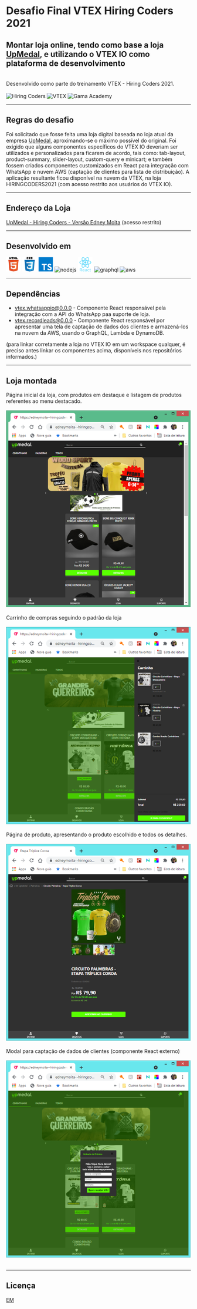 # Desafio Final VTEX Hiring Coders 2021
## Montar loja online, tendo como base a loja [UpMedal](https://www.upmedal.com/desafios), e utilizando o VTEX IO como plataforma de desenvolvimento
<br>
Desenvolvido como parte do treinamento VTEX - Hiring Coders 2021.
<br>
<br>
<img src='https://hiringcoders-app.gama.academy/images/logo-sm.png' alt="Hiring Coders" width="auto" height="50" />  <img src='https://vtex.com/wp-content/themes/VTEXTheme/v2/images/base/vtex.svg' alt="VTEX" width="auto" height="50">  <img src='https://assets.website-files.com/5ff79f3ebebf6b12f6b7747f/5ffe04fc6284b7e90070d985_logo-gama-academy-p-500.png' alt="Gama Academy" width="auto" height="50">

***
## Regras do desafio

Foi solicitado que fosse feita uma loja digital baseada no loja atual da empresa [UpMedal](https://www.upmedal.com/desafios), aproximando-se o máximo possível do original. Foi exigido que alguns componentes específicos do VTEX IO deveriam ser utilizados e personalizados para ficarem de acordo, tais como: tab-layout, product-summary, slider-layout, custom-query e minicart; e também fossem criados componentes customizados em React para integração com WhatsApp e nuvem AWS (captação de clientes para lista de distribuição). A aplicação resultante ficou disponível na nuvem da VTEX, na loja HIRINGCODERS2021 (com acesso restrito aos usuários do VTEX IO).

***
## Endereço da Loja

[UpMedal - Hiring Coders - Versão Edney Moita](https://edneymoita--hiringcoders2021.myvtex.com/) (acesso restrito)

***
## Desenvolvido em

<img src="https://raw.githubusercontent.com/devicons/devicon/master/icons/html5/html5-original-wordmark.svg" alt="html5" width="40" height="40"/>  <img src="https://raw.githubusercontent.com/devicons/devicon/master/icons/css3/css3-original-wordmark.svg" alt="css3" width="40" height="40"/>  <img src="https://raw.githubusercontent.com/devicons/devicon/master/icons/typescript/typescript-original.svg" alt="typescript" width="40" height="40"/>  <img src="https://upload.wikimedia.org/wikipedia/commons/d/d9/Node.js_logo.svg" alt="nodejs" width="40" height="40"/>  <img src="https://raw.githubusercontent.com/devicons/devicon/master/icons/react/react-original-wordmark.svg" alt="react" width="40" height="40"/>  <img src="https://www.vectorlogo.zone/logos/graphql/graphql-icon.svg" alt="graphql" width="40" height="40"/>  <img src="https://upload.wikimedia.org/wikipedia/commons/9/93/Amazon_Web_Services_Logo.svg" alt="aws" width="40" height="40"/>

***

## Dependências

- [vtex.whatsappio@0.0.0](https://github.com/edneymoita/whatsapp-io) - Componente React responsável pela integração com a API do WhatsApp paa suporte de loja.
- [vtex.recordleads@0.0.0](https://github.com/edneymoita/recordleads) - Componente React responsável por apresentar uma tela de captação de dados dos clientes e armazená-los na nuvem da AWS, usando o GraphQL, Lambda e DynamoDB.

(para linkar corretamente a loja no VTEX IO em um workspace qualquer, é preciso antes linkar os componentes acima, disponíveis nos repositórios informados.)

***

## Loja montada

Página inicial da loja, com produtos em destaque e listagem de produtos referentes ao menu destacado.
<br>
<br>
<img src='./assets/screenshots/tela1.png'/>
<br>
<br>
Carrinho de compras seguindo o padrão da loja
<br>
<br>
<img src='./assets/screenshots/tela2.png'/>
<br>
<br>
Página de produto, apresentando o produto escolhido e todos os detalhes.
<br>
<br>
<img src='./assets/screenshots/tela3.png'/>
<br>
<br>
Modal para captação de dados de clientes (componente React externo)
<br>
<br>
<img src='./assets/screenshots/tela4.png'/>
<br>
<br>

***

## Licença

[EM](https://github.com/edneymoita)